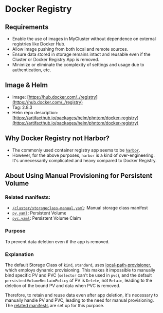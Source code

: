 # Docker Registry

## Requirements
- Enable the use of images in MyCluster without dependence on external registries like Docker Hub.
- Allow image pushing from both local and remote sources.
- Ensure data stored in storage remains intact and reusable even if the Cluster or Docker Registry App is removed.
- Minimize or eliminate the complexity of settings and usage due to authentication, etc.

## Image & Helm
- Image: [https://hub.docker.com/_/registry](https://hub.docker.com/_/registry)
- Tag: 2.8.3
- Helm repo description: [https://artifacthub.io/packages/helm/phntom/docker-registry](https://artifacthub.io/packages/helm/phntom/docker-registry)

## Why Docker Registry not Harbor?
- The commonly used container registry app seems to be [`harbor`](https://goharbor.io/).
- However, for the above purposes, `harbor` is a kind of over-engineering. It's unnecessarily complicated and heavy compared to Docker Registry.

## About Using Manual Provisioning for Persistent Volume
### Related manifests:
- [`/cluster/storageclass-manual.yaml`](../../cluster/storageclass-manual.yaml): Manual storage class manifest
- [`pv.yaml`](./pv.yaml): Persistent Volume
- [`pvc.yaml`](./pvc.yaml): Persistent Volume Claim

### Purpose
To prevent data deletion even if the app is removed.

### Explanation
The default Storage Class of `kind`, `standard`, uses [local-path-provisioner](https://github.com/rancher/local-path-provisioner), which employs dynamic provisioning. This makes it impossible to manually bind specific PV and PVC (`selector` can't be used in `pvc`), and the default `persistentVolumeReclaimPolicy` of PV is `Delete`, not `Retain`, leading to the deletion of the bound PV and data when PVC is removed.

Therefore, to retain and reuse data even after app deletion, it's necessary to manually handle PV and PVC, leading to the need for manual provisioning. The [related manifests](#Related-manifests) are set up for this purpose.
